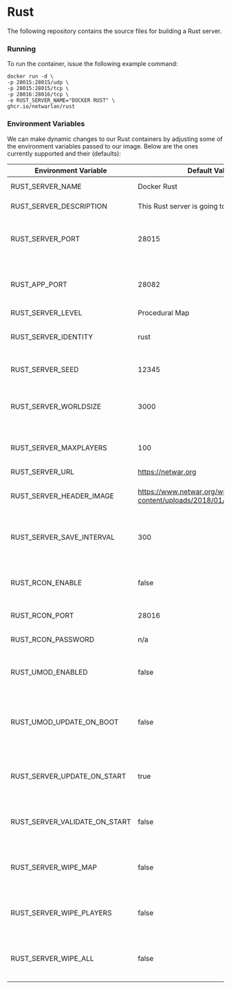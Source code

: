 # Rust          
The following repository contains the source files for building a Rust server.


### Running
To run the container, issue the following example command:
```
docker run -d \
-p 28015:28015/udp \
-p 28015:28015/tcp \
-p 28016:28016/tcp \
-e RUST_SERVER_NAME="DOCKER RUST" \
ghcr.io/netwarlan/rust
```

### Environment Variables
We can make dynamic changes to our Rust containers by adjusting some of the environment variables passed to our image.
Below are the ones currently supported and their (defaults):

Environment Variable | Default Value | Description
-------------------- | ------------- | -----------
RUST_SERVER_NAME | Docker Rust | Name of server
RUST_SERVER_DESCRIPTION | This Rust server is going to be awesome! | Server Description
RUST_SERVER_PORT | 28015 | Port used to connect to rust server. (Default is 28015)
RUST_APP_PORT | 28082 | Port used to connect tot he Rust+ app. (Default is 28082)
RUST_SERVER_LEVEL | Procedural Map | Map to use
RUST_SERVER_IDENTITY | rust | Used to distinguish different servers
RUST_SERVER_SEED | 12345 | Seed used to generate random map
RUST_SERVER_WORLDSIZE | 3000 | Size of the world. (2000 is smallest, 6000 is largest)
RUST_SERVER_MAXPLAYERS | 100 | Number of players that can actively join server.
RUST_SERVER_URL | https://netwar.org | Server URL
RUST_SERVER_HEADER_IMAGE | https://www.netwar.org/wp-content/uploads/2018/01/Netwar_Logo.png | Image used when in game server browser
RUST_SERVER_SAVE_INTERVAL | 300 | In seconds, how often the server will save world state
RUST_RCON_ENABLE | false | Used to enable or disable RCON support
RUST_RCON_PORT | 28016 | Port used for RCON
RUST_RCON_PASSWORD | n/a | Password used for RCON
RUST_UMOD_ENABLED | false | UMOD/Oxide mods enabled or disabled
RUST_UMOD_UPDATE_ON_BOOT | false | When server is booting, should UMOD/Oxide be updated with a fresh copy
RUST_SERVER_UPDATE_ON_START | true | When server is booting, should Rust game files be updated 
RUST_SERVER_VALIDATE_ON_START | false | When server is booting, should Rust game files be validated
RUST_SERVER_WIPE_MAP | false | When server is booting, should MAP files get wiped
RUST_SERVER_WIPE_PLAYERS | false | When server is booting, should Player files get wiped
RUST_SERVER_WIPE_ALL | false | When server is booting, should all data be wiped